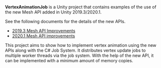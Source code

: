 **VertexAnimationJob** is a Unity project that contains examples of the use of
the new Mesh API added in Unity 2019.3/2020.1.

See the following documents for the details of the new APIs.

- [2019.3 Mesh API Improvements](https://drive.google.com/open?id=1I225X6jAxWN0cheDz_3gnhje3hWNMxTZq3FZQs5KqPc)
- [2020.1 Mesh API improvements](https://drive.google.com/open?id=1QC7NV7JQcvibeelORJvsaTReTyszllOlxdfEsaVL2oA)

This project aims to show how to implement vertex animation using the new APIs
along with the C# Job System. It distributes vertex update jobs to multiple
worker threads via the job system. With the help of the new API, it can be
implemented with a minimum amount of memory copies.
